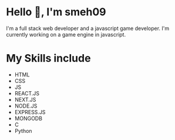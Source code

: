 # Hello 👋, I'm **smeh09**

I'm a full stack web developer and a javascript game developer.
I'm currently working on a game engine in javascript.

# My Skills include
- HTML
- CSS
- JS
- REACT.JS
- NEXT.JS
- NODE.JS
- EXPRESS.JS
- MONGODB
- C
- Python

